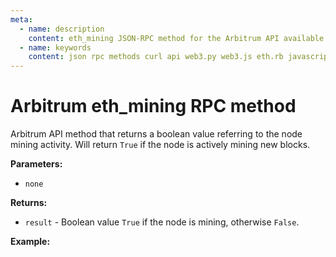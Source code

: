 ```yaml
---
meta:
  - name: description
    content: eth_mining JSON-RPC method for the Arbitrum API available with examples in web3.js, web3.py, eth.rb, and cURL.
  - name: keywords
    content: json rpc methods curl api web3.py web3.js eth.rb javascript python ruby Arbitrum 
---
```


# Arbitrum eth_mining RPC method

Arbitrum API method that returns a boolean value referring to the node mining activity. Will return `True` if the node is actively mining new blocks. 

**Parameters:**  

* `none` 

**Returns:** 

* `result` - Boolean value `True` if the node is mining, otherwise `False`.

**Example:**

<CodeSwitcher :languages="{js:'web3.js', py:'web3.py', rb:'eth.rb', cr:'cURL'}">
<template v-slot:js>

``` js
// not supported, consensus engine is not ethash.
```

</template>
<template v-slot:py>

``` py
# Not supported, consensus engine is not ethash.
```

</template>
<template v-slot:rb>

``` rb
# Not supported, consensus engine is not ethash.
```

</template>
<template v-slot:cr>

``` sh
# Not supported, consensus engine is not ethash.
```

</template>
</CodeSwitcher>